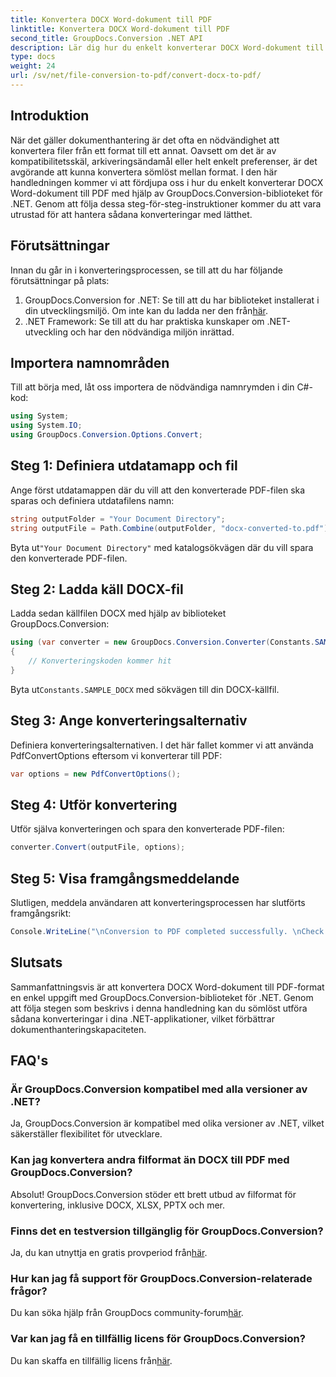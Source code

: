 ```yaml
---
title: Konvertera DOCX Word-dokument till PDF
linktitle: Konvertera DOCX Word-dokument till PDF
second_title: GroupDocs.Conversion .NET API
description: Lär dig hur du enkelt konverterar DOCX Word-dokument till PDF med GroupDocs.Conversion for .NET. Förbättra dina dokumenthanteringsmöjligheter.
type: docs
weight: 24
url: /sv/net/file-conversion-to-pdf/convert-docx-to-pdf/
---
```

## Introduktion
När det gäller dokumenthantering är det ofta en nödvändighet att konvertera filer från ett format till ett annat. Oavsett om det är av kompatibilitetsskäl, arkiveringsändamål eller helt enkelt preferenser, är det avgörande att kunna konvertera sömlöst mellan format. I den här handledningen kommer vi att fördjupa oss i hur du enkelt konverterar DOCX Word-dokument till PDF med hjälp av GroupDocs.Conversion-biblioteket för .NET. Genom att följa dessa steg-för-steg-instruktioner kommer du att vara utrustad för att hantera sådana konverteringar med lätthet.
## Förutsättningar
Innan du går in i konverteringsprocessen, se till att du har följande förutsättningar på plats:
1.  GroupDocs.Conversion for .NET: Se till att du har biblioteket installerat i din utvecklingsmiljö. Om inte kan du ladda ner den från[här](https://releases.groupdocs.com/conversion/net/).
2. .NET Framework: Se till att du har praktiska kunskaper om .NET-utveckling och har den nödvändiga miljön inrättad.

## Importera namnområden
Till att börja med, låt oss importera de nödvändiga namnrymden i din C#-kod:
```csharp
using System;
using System.IO;
using GroupDocs.Conversion.Options.Convert;
```
## Steg 1: Definiera utdatamapp och fil
Ange först utdatamappen där du vill att den konverterade PDF-filen ska sparas och definiera utdatafilens namn:
```csharp
string outputFolder = "Your Document Directory";
string outputFile = Path.Combine(outputFolder, "docx-converted-to.pdf");
```
 Byta ut`"Your Document Directory"` med katalogsökvägen där du vill spara den konverterade PDF-filen.
## Steg 2: Ladda käll DOCX-fil
Ladda sedan källfilen DOCX med hjälp av biblioteket GroupDocs.Conversion:
```csharp
using (var converter = new GroupDocs.Conversion.Converter(Constants.SAMPLE_DOCX))
{
    // Konverteringskoden kommer hit
}
```
 Byta ut`Constants.SAMPLE_DOCX` med sökvägen till din DOCX-källfil.
## Steg 3: Ange konverteringsalternativ
Definiera konverteringsalternativen. I det här fallet kommer vi att använda PdfConvertOptions eftersom vi konverterar till PDF:
```csharp
var options = new PdfConvertOptions();
```
## Steg 4: Utför konvertering
Utför själva konverteringen och spara den konverterade PDF-filen:
```csharp
converter.Convert(outputFile, options);
```
## Steg 5: Visa framgångsmeddelande
Slutligen, meddela användaren att konverteringsprocessen har slutförts framgångsrikt:
```csharp
Console.WriteLine("\nConversion to PDF completed successfully. \nCheck output in {0}", outputFolder);
```

## Slutsats
Sammanfattningsvis är att konvertera DOCX Word-dokument till PDF-format en enkel uppgift med GroupDocs.Conversion-biblioteket för .NET. Genom att följa stegen som beskrivs i denna handledning kan du sömlöst utföra sådana konverteringar i dina .NET-applikationer, vilket förbättrar dokumenthanteringskapaciteten.
## FAQ's
### Är GroupDocs.Conversion kompatibel med alla versioner av .NET?
Ja, GroupDocs.Conversion är kompatibel med olika versioner av .NET, vilket säkerställer flexibilitet för utvecklare.
### Kan jag konvertera andra filformat än DOCX till PDF med GroupDocs.Conversion?
Absolut! GroupDocs.Conversion stöder ett brett utbud av filformat för konvertering, inklusive DOCX, XLSX, PPTX och mer.
### Finns det en testversion tillgänglig för GroupDocs.Conversion?
 Ja, du kan utnyttja en gratis provperiod från[här](https://releases.groupdocs.com/).
### Hur kan jag få support för GroupDocs.Conversion-relaterade frågor?
 Du kan söka hjälp från GroupDocs community-forum[här](https://forum.groupdocs.com/c/conversion/11).
### Var kan jag få en tillfällig licens för GroupDocs.Conversion?
 Du kan skaffa en tillfällig licens från[här](https://purchase.groupdocs.com/temporary-license/).
